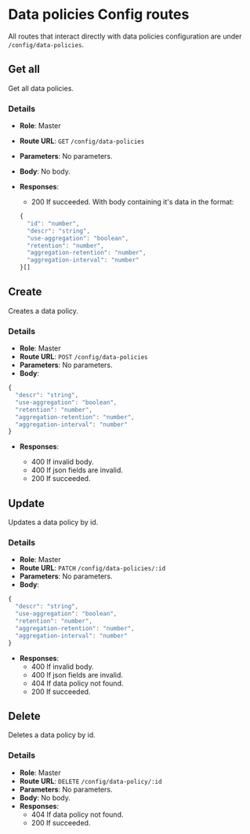 # Data policies Config routes

All routes that interact directly with data policies configuration are under `/config/data-policies`.

## Get all

Get all data policies.

### Details

- **Role**: Master
- **Route URL**: `GET` `/config/data-policies`
- **Parameters**: No parameters.
- **Body**: No body.
- **Responses**:

  - 200 If succeeded. With body containing it's data in the format:

  ```js
  {
    "id": "number",
    "descr": "string",
    "use-aggregation": "boolean",
    "retention": "number",
    "aggregation-retention": "number",
    "aggregation-interval": "number"
  }[]
  ```

## Create

Creates a data policy.

### Details

- **Role**: Master
- **Route URL**: `POST` `/config/data-policies`
- **Parameters**: No parameters.
- **Body**:

```js
{
  "descr": "string",
  "use-aggregation": "boolean",
  "retention": "number",
  "aggregation-retention": "number",
  "aggregation-interval": "number"
}
```

- **Responses**:

  - 400 If invalid body.
  - 400 If json fields are invalid.
  - 200 If succeeded.

## Update

Updates a data policy by id.

### Details

- **Role**: Master
- **Route URL**: `PATCH` `/config/data-policies/:id`
- **Parameters**: No parameters.
- **Body**:

```js
{
  "descr": "string",
  "use-aggregation": "boolean",
  "retention": "number",
  "aggregation-retention": "number",
  "aggregation-interval": "number"
}
```

- **Responses**:
  - 400 If invalid body.
  - 400 If json fields are invalid.
  - 404 If data policy not found.
  - 200 If succeeded.

## Delete

Deletes a data policy by id.

### Details

- **Role**: Master
- **Route URL**: `DELETE` `/config/data-policy/:id`
- **Parameters**: No parameters.
- **Body**: No body.
- **Responses**:
  - 404 If data policy not found.
  - 200 If succeeded.
